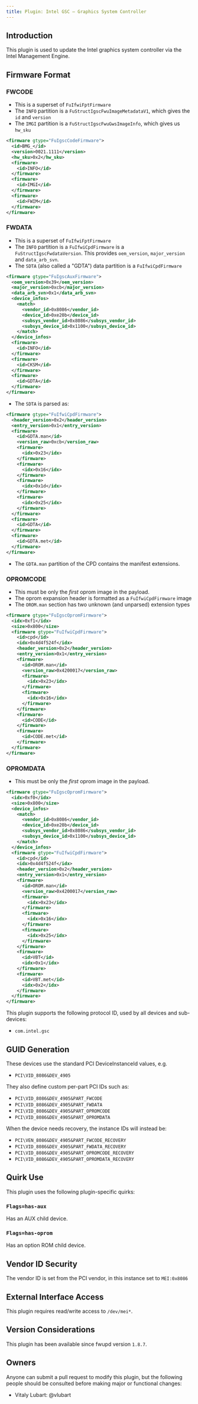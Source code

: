 ```yaml
---
title: Plugin: Intel GSC — Graphics System Controller
---
```


## Introduction

This plugin is used to update the Intel graphics system controller via the Intel Management Engine.

## Firmware Format

### FWCODE

* This is a superset of `FuIfwiFptFirmware`
* The `INFO` partition is a `FuStructIgscFwuImageMetadataV1`, which gives the `id` and `version`
* The `IMGI` partition is a `FuStructIgscFwuGwsImageInfo`, which gives us `hw_sku`

```xml
<firmware gtype="FuIgscCodeFirmware">
  <id>BMG_</id>
  <version>0021.1111</version>
  <hw_sku>0x2</hw_sku>
  <firmware>
    <id>INFO</id>
  </firmware>
  <firmware>
    <id>IMGI</id>
  </firmware>
  <firmware>
    <id>FWIM</id>
  </firmware>
</firmware>
```

### FWDATA

* This is a superset of `FuIfwiFptFirmware`
* The `INFO` partition is a `FuIfwiCpdFirmware` is a `FuStructIgscFwdataVersion`.
  This provides `oem_version`, `major_version` and `data_arb_svn`.
* The `SDTA` (also called a "GDTA") data partition is a `FuIfwiCpdFirmware`

```xml
<firmware gtype="FuIgscAuxFirmware">
  <oem_version>0x39</oem_version>
  <major_version>0xcb</major_version>
  <data_arb_svn>0x1</data_arb_svn>
  <device_infos>
    <match>
      <vendor_id>0x8086</vendor_id>
      <device_id>0xe20b</device_id>
      <subsys_vendor_id>0x8086</subsys_vendor_id>
      <subsys_device_id>0x1100</subsys_device_id>
    </match>
  </device_infos>
  <firmware>
    <id>INFO</id>
  </firmware>
  <firmware>
    <id>CKSM</id>
  </firmware>
  <firmware>
    <id>GDTA</id>
  </firmware>
</firmware>
```

* The `SDTA` is parsed as:

```xml
<firmware gtype="FuIfwiCpdFirmware">
  <header_version>0x2</header_version>
  <entry_version>0x1</entry_version>
  <firmware>
    <id>GDTA.man</id>
    <version_raw>0xcb</version_raw>
    <firmware>
      <idx>0x23</idx>
    </firmware>
    <firmware>
      <idx>0x16</idx>
    </firmware>
    <firmware>
      <idx>0x1d</idx>
    </firmware>
    <firmware>
      <idx>0x25</idx>
    </firmware>
  </firmware>
  <firmware>
    <id>GDTA</id>
  </firmware>
  <firmware>
    <id>GDTA.met</id>
  </firmware>
</firmware>
```

* The `GDTA.man` partition of the CPD contains the manifest extensions.

### OPROMCODE

* This must be only the *first* oprom image in the payload.
* The oprom expansion header is formatted as a `FuIfwiCpdFirmware` image
* The `OROM.man` section has two unknown (and unparsed) extension types

```xml
<firmware gtype="FuIgscOpromFirmware">
  <idx>0xf1</idx>
  <size>0x800</size>
  <firmware gtype="FuIfwiCpdFirmware">
    <id>cpd</id>
    <idx>0x4d4f524f</idx>
    <header_version>0x2</header_version>
    <entry_version>0x1</entry_version>
    <firmware>
      <id>OROM.man</id>
      <version_raw>0x4200017</version_raw>
      <firmware>
        <idx>0x23</idx>
      </firmware>
      <firmware>
        <idx>0x16</idx>
      </firmware>
    </firmware>
    <firmware>
      <id>CODE</id>
    </firmware>
    <firmware>
      <id>CODE.met</id>
    </firmware>
  </firmware>
</firmware>
```

### OPROMDATA

* This must be only the *first* oprom image in the payload.

```xml
<firmware gtype="FuIgscOpromFirmware">
  <idx>0xf0</idx>
  <size>0x800</size>
  <device_infos>
    <match>
      <vendor_id>0x8086</vendor_id>
      <device_id>0xe20b</device_id>
      <subsys_vendor_id>0x8086</subsys_vendor_id>
      <subsys_device_id>0x1100</subsys_device_id>
    </match>
  </device_infos>
  <firmware gtype="FuIfwiCpdFirmware">
    <id>cpd</id>
    <idx>0x4d4f524f</idx>
    <header_version>0x2</header_version>
    <entry_version>0x1</entry_version>
    <firmware>
      <id>OROM.man</id>
      <version_raw>0x4200017</version_raw>
      <firmware>
        <idx>0x23</idx>
      </firmware>
      <firmware>
        <idx>0x16</idx>
      </firmware>
      <firmware>
        <idx>0x25</idx>
      </firmware>
    </firmware>
    <firmware>
      <id>VBT</id>
      <idx>0x1</idx>
    </firmware>
    <firmware>
      <id>VBT.met</id>
      <idx>0x2</idx>
    </firmware>
  </firmware>
</firmware>
```

This plugin supports the following protocol ID, used by all devices and sub-devices:

* `com.intel.gsc`

## GUID Generation

These devices use the standard PCI DeviceInstanceId values, e.g.

* `PCI\VID_8086&DEV_4905`

They also define custom per-part PCI IDs such as:

* `PCI\VID_8086&DEV_4905&PART_FWCODE`
* `PCI\VID_8086&DEV_4905&PART_FWDATA`
* `PCI\VID_8086&DEV_4905&PART_OPROMCODE`
* `PCI\VID_8086&DEV_4905&PART_OPROMDATA`

When the device needs recovery, the instance IDs will instead be:

* `PCI\VEN_8086&DEV_4905&PART_FWCODE_RECOVERY`
* `PCI\VID_8086&DEV_4905&PART_FWDATA_RECOVERY`
* `PCI\VID_8086&DEV_4905&PART_OPROMCODE_RECOVERY`
* `PCI\VID_8086&DEV_4905&PART_OPROMDATA_RECOVERY`

## Quirk Use

This plugin uses the following plugin-specific quirks:

### `Flags=has-aux`

Has an AUX child device.

### `Flags=has-oprom`

Has an option ROM child device.

## Vendor ID Security

The vendor ID is set from the PCI vendor, in this instance set to `MEI:0x8086`

## External Interface Access

This plugin requires read/write access to `/dev/mei*`.

## Version Considerations

This plugin has been available since fwupd version `1.8.7`.

## Owners

Anyone can submit a pull request to modify this plugin, but the following people should be
consulted before making major or functional changes:

* Vitaly Lubart: @vlubart
